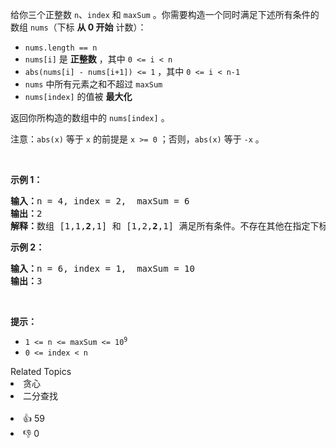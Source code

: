 <p>给你三个正整数 <code>n</code>、<code>index</code> 和 <code>maxSum</code> 。你需要构造一个同时满足下述所有条件的数组 <code>nums</code>（下标 <strong>从 0 开始</strong> 计数）：</p>

<ul> 
 <li><code>nums.length == n</code></li> 
 <li><code>nums[i]</code> 是 <strong>正整数</strong> ，其中 <code>0 &lt;= i &lt; n</code></li> 
 <li><code>abs(nums[i] - nums[i+1]) &lt;= 1</code> ，其中 <code>0 &lt;= i &lt; n-1</code></li> 
 <li><code>nums</code> 中所有元素之和不超过 <code>maxSum</code></li> 
 <li><code>nums[index]</code> 的值被 <strong>最大化</strong></li> 
</ul>

<p>返回你所构造的数组中的 <code>nums[index]</code> 。</p>

<p>注意：<code>abs(x)</code> 等于 <code>x</code> 的前提是 <code>x &gt;= 0</code> ；否则，<code>abs(x)</code> 等于 <code>-x</code> 。</p>

<p>&nbsp;</p>

<p><strong>示例 1：</strong></p>

<pre><strong>输入：</strong>n = 4, index = 2,  maxSum = 6
<strong>输出：</strong>2
<strong>解释：</strong>数组 [1,1,<strong>2</strong>,1] 和 [1,2,<strong>2</strong>,1] 满足所有条件。不存在其他在指定下标处具有更大值的有效数组。
</pre>

<p><strong>示例 2：</strong></p>

<pre><strong>输入：</strong>n = 6, index = 1,  maxSum = 10
<strong>输出：</strong>3
</pre>

<p>&nbsp;</p>

<p><strong>提示：</strong></p>

<ul> 
 <li><code>1 &lt;= n &lt;= maxSum &lt;= 10<sup>9</sup></code></li> 
 <li><code>0 &lt;= index &lt; n</code></li> 
</ul>

<div><div>Related Topics</div><div><li>贪心</li><li>二分查找</li></div></div><br><div><li>👍 59</li><li>👎 0</li></div>